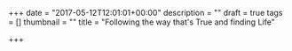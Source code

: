 +++
date = "2017-05-12T12:01:01+00:00"
description = ""
draft = true
tags = []
thumbnail = ""
title = "Following the way that's True and finding Life"

+++
